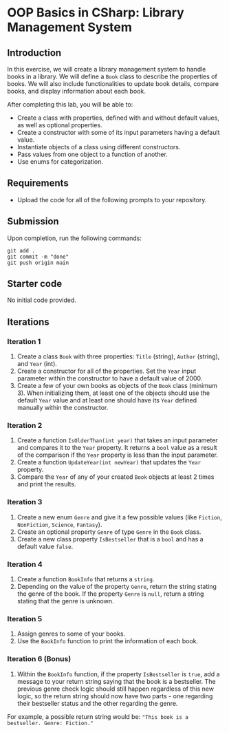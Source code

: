 # OOP Basics in CSharp: Library Management System

## Introduction
In this exercise, we will create a library management system to handle books in a library. We will define a `Book` class to describe the properties of books. We will also include functionalities to update book details, compare books, and display information about each book.

After completing this lab, you will be able to:
- Create a class with properties, defined with and without default values, as well as optional properties.
- Create a constructor with some of its input parameters having a default value.
- Instantiate objects of a class using different constructors.
- Pass values from one object to a function of another.
- Use enums for categorization.

## Requirements
- Upload the code for all of the following prompts to your repository.

## Submission
Upon completion, run the following commands:
```
git add .
git commit -m "done"
git push origin main
```

## Starter code
No initial code provided.

## Iterations

### Iteration 1
1. Create a class `Book` with three properties: `Title` (string), `Author` (string), and `Year` (int).
2. Create a constructor for all of the properties. Set the `Year` input parameter within the constructor to have a default value of 2000.
3. Create a few of your own books as objects of the `Book` class (minimum 3). When initializing them, at least one of the objects should use the default `Year` value and at least one should have its `Year` defined manually within the constructor.

### Iteration 2
1. Create a function `IsOlderThan(int year)` that takes an input parameter and compares it to the `Year` property. It returns a `bool` value as a result of the comparison if the `Year` property is less than the input parameter.
2. Create a function `UpdateYear(int newYear)` that updates the `Year` property.
3. Compare the `Year` of any of your created `Book` objects at least 2 times and print the results.

### Iteration 3
1. Create a new enum `Genre` and give it a few possible values (like `Fiction`, `NonFiction`, `Science`, `Fantasy`).
2. Create an optional property `Genre` of type `Genre` in the `Book` class.
3. Create a new class property `IsBestseller` that is a `bool` and has a default value `false`.

### Iteration 4
1. Create a function `BookInfo` that returns a `string`.
2. Depending on the value of the property `Genre`, return the string stating the genre of the book. If the property `Genre` is `null`, return a string stating that the genre is unknown.

### Iteration 5
1. Assign genres to some of your books.
2. Use the `BookInfo` function to print the information of each book.

### Iteration 6 (Bonus)
1. Within the `BookInfo` function, if the property `IsBestseller` is `true`, add a message to your return string saying that the book is a bestseller. The previous genre check logic should still happen regardless of this new logic, so the return string should now have two parts - one regarding their bestseller status and the other regarding the genre.

For example, a possible return string would be: `"This book is a bestseller. Genre: Fiction."`

